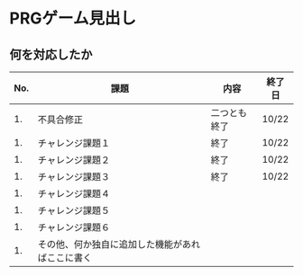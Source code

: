 # PRGゲーム見出し
## 何を対応したか
|No.|課題|内容|終了日|
|----|--------|--------|-------|
|1. |不具合修正|二つとも終了|10/22|
|1. |チャレンジ課題１|終了|10/22|
|1. |チャレンジ課題２|終了|10/22|
|1. |チャレンジ課題３|終了|10/22|
|1. |チャレンジ課題４|||
|1. |チャレンジ課題５|||
|1. |チャレンジ課題６|||
|1. |その他、何か独自に追加した機能があればここに書く|||
